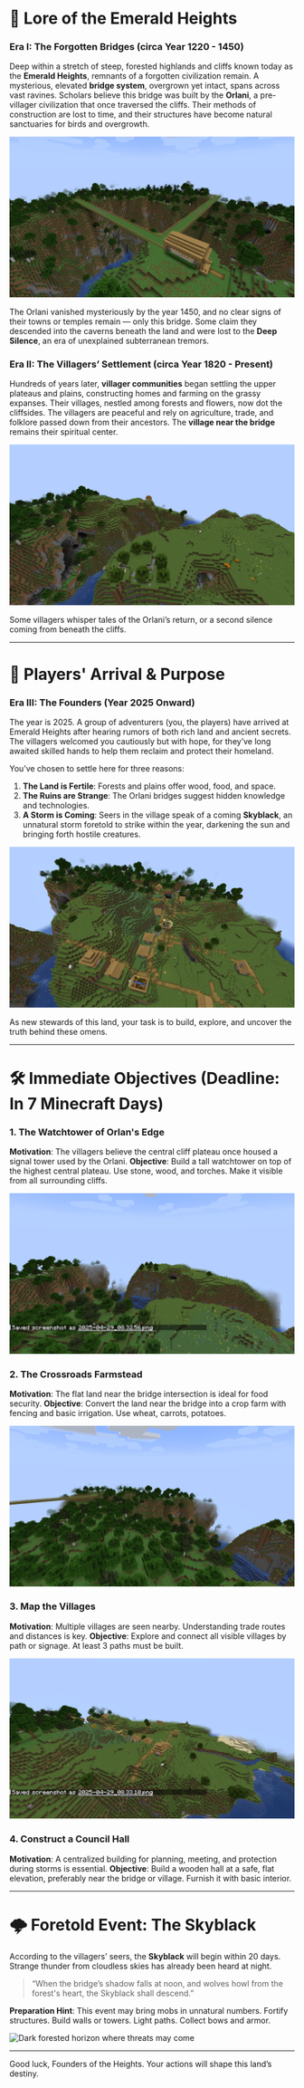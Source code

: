 # 📖 Lore of the Emerald Heights

### Era I: The Forgotten Bridges (circa Year 1220 - 1450)
Deep within a stretch of steep, forested highlands and cliffs known today as the **Emerald Heights**, remnants of a forgotten civilization remain. A mysterious, elevated **bridge system**, overgrown yet intact, spans across vast ravines. Scholars believe this bridge was built by the **Orlani**, a pre-villager civilization that once traversed the cliffs. Their methods of construction are lost to time, and their structures have become natural sanctuaries for birds and overgrowth.

![Bridge spanning cliffs](./2025-04-29_08.32.26.png)

The Orlani vanished mysteriously by the year 1450, and no clear signs of their towns or temples remain — only this bridge. Some claim they descended into the caverns beneath the land and were lost to the **Deep Silence**, an era of unexplained subterranean tremors.

### Era II: The Villagers’ Settlement (circa Year 1820 - Present)
Hundreds of years later, **villager communities** began settling the upper plateaus and plains, constructing homes and farming on the grassy expanses. Their villages, nestled among forests and flowers, now dot the cliffsides. The villagers are peaceful and rely on agriculture, trade, and folklore passed down from their ancestors. The **village near the bridge** remains their spiritual center.

![Village nestled in hills](./2025-04-29_08.33.10.png)

Some villagers whisper tales of the Orlani’s return, or a second silence coming from beneath the cliffs.

---

# 🌱 Players' Arrival & Purpose

### Era III: The Founders (Year 2025 Onward)
The year is 2025. A group of adventurers (you, the players) have arrived at Emerald Heights after hearing rumors of both rich land and ancient secrets. The villagers welcomed you cautiously but with hope, for they’ve long awaited skilled hands to help them reclaim and protect their homeland.

You’ve chosen to settle here for three reasons:
1. **The Land is Fertile**: Forests and plains offer wood, food, and space.
2. **The Ruins are Strange**: The Orlani bridges suggest hidden knowledge and technologies.
3. **A Storm is Coming**: Seers in the village speak of a coming **Skyblack**, an unnatural storm foretold to strike within the year, darkening the sun and bringing forth hostile creatures.

![Forests and cliffs ready for settlement](./2025-04-29_08.33.34.png)

As new stewards of this land, your task is to build, explore, and uncover the truth behind these omens.

---

# 🛠️ Immediate Objectives (Deadline: In 7 Minecraft Days)

### 1. **The Watchtower of Orlan's Edge**
**Motivation**: The villagers believe the central cliff plateau once housed a signal tower used by the Orlani.
**Objective**: Build a tall watchtower on top of the highest central plateau. Use stone, wood, and torches. Make it visible from all surrounding cliffs.

![High cliff plateau ideal for a watchtower](./2025-04-29_08.32.59.png)

### 2. **The Crossroads Farmstead**
**Motivation**: The flat land near the bridge intersection is ideal for food security.
**Objective**: Convert the land near the bridge into a crop farm with fencing and basic irrigation. Use wheat, carrots, potatoes.

![Bridge intersection with flat farmland potential](./2025-04-29_08.32.56.png)

### 3. **Map the Villages**
**Motivation**: Multiple villages are seen nearby. Understanding trade routes and distances is key.
**Objective**: Explore and connect all visible villages by path or signage. At least 3 paths must be built.

![Wider village view across plateau](./2025-04-29_08.33.18.png)

### 4. **Construct a Council Hall**
**Motivation**: A centralized building for planning, meeting, and protection during storms is essential.
**Objective**: Build a wooden hall at a safe, flat elevation, preferably near the bridge or village. Furnish it with basic interior.

---

# 🌩️ Foretold Event: The Skyblack
According to the villagers’ seers, the **Skyblack** will begin within 20 days. Strange thunder from cloudless skies has already been heard at night.

> “When the bridge’s shadow falls at noon, and wolves howl from the forest's heart, the Skyblack shall descend.”

**Preparation Hint**: This event may bring mobs in unnatural numbers. Fortify structures. Build walls or towers. Light paths. Collect bows and armor.

![Dark forested horizon where threats may come](./2025-04-29_08.33.48.png)

---

Good luck, Founders of the Heights. Your actions will shape this land’s destiny.
